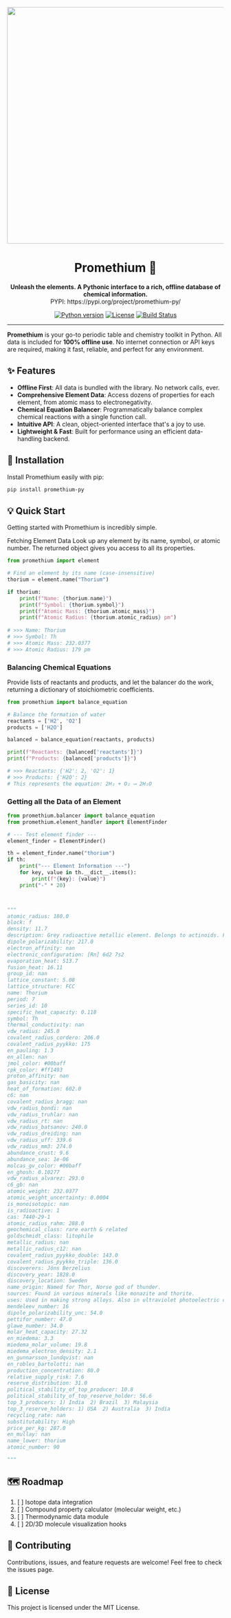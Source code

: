 <div align="center">
  <img width="1763" height="550" alt="Group 2" src="https://github.com/user-attachments/assets/2ec6bc58-490a-46de-b61a-c0751a5fbb4e" />

  <h1>Promethium 🧪</h1>
  <p>
    <strong>Unleash the elements. A Pythonic interface to a rich, offline database of chemical information.</strong> <br>
    PYPI: https://pypi.org/project/promethium-py/
  </p>
  <p>
    <a href="#"><img src="https://img.shields.io/badge/python-3.8+-blue.svg?style=for-the-badge" alt="Python version"></a>
    <a href="#"><img src="https://img.shields.io/badge/license-MIT-green.svg?style=for-the-badge" alt="License"></a>
    <a href="#"><img src="https://img.shields.io/github/workflow/status/rohankishore/promethium/CI?style=for-the-badge" alt="Build Status"></a>
  </p>
</div>

---

**Promethium** is your go-to periodic table and chemistry toolkit in Python. All data is included for **100% offline use**. No internet connection or API keys are required, making it fast, reliable, and perfect for any environment.

## ✨ Features

-   **Offline First**: All data is bundled with the library. No network calls, ever.
-   **Comprehensive Element Data**: Access dozens of properties for each element, from atomic mass to electronegativity.
-   **Chemical Equation Balancer**: Programmatically balance complex chemical reactions with a single function call.
-   **Intuitive API**: A clean, object-oriented interface that's a joy to use.
-   **Lightweight & Fast**: Built for performance using an efficient data-handling backend.


## 🚀 Installation

Install Promethium easily with pip:

```bash
pip install promethium-py
```

## 💡 Quick Start
Getting started with Promethium is incredibly simple.

Fetching Element Data
Look up any element by its name, symbol, or atomic number. The returned object gives you access to all its properties.

```python
from promethium import element

# Find an element by its name (case-insensitive)
thorium = element.name("Thorium")

if thorium:
    print(f"Name: {thorium.name}")
    print(f"Symbol: {thorium.symbol}")
    print(f"Atomic Mass: {thorium.atomic_mass}")
    print(f"Atomic Radius: {thorium.atomic_radius} pm")
    
# >>> Name: Thorium
# >>> Symbol: Th
# >>> Atomic Mass: 232.0377
# >>> Atomic Radius: 179 pm
```

### Balancing Chemical Equations
Provide lists of reactants and products, and let the balancer do the work, returning a dictionary of stoichiometric coefficients.

```python
from promethium import balance_equation

# Balance the formation of water
reactants = ['H2', 'O2']
products = ['H2O']

balanced = balance_equation(reactants, products)

print(f"Reactants: {balanced['reactants']}")
print(f"Products: {balanced['products']}")

# >>> Reactants: {'H2': 2, 'O2': 1}
# >>> Products: {'H2O': 2}
# This represents the equation: 2H₂ + O₂ ⟶ 2H₂O
```

### Getting all the Data of an Element

```python
from promethium.balancer import balance_equation
from promethium.element_handler import ElementFinder

# --- Test element finder ---
element_finder = ElementFinder()

th = element_finder.name("thorium")
if th:
    print("--- Element Information ---")
    for key, value in th.__dict__.items():
        print(f"{key}: {value}")
    print("-" * 20)



"""
atomic_radius: 180.0
block: f
density: 11.7
description: Grey radioactive metallic element. Belongs to actinoids. Found in monazite sand in Brazil, India and the US. Thorium-232 has a half-life of 1.39x10^10 years. Can be used as a nuclear fuel for breeder reactors. Thorium-232 captures slow Neutrons and breeds uranium-233. Discovered by Jons J. Berzelius in 1829.
dipole_polarizability: 217.0
electron_affinity: nan
electronic_configuration: [Rn] 6d2 7s2
evaporation_heat: 513.7
fusion_heat: 16.11
group_id: nan
lattice_constant: 5.08
lattice_structure: FCC
name: Thorium
period: 7
series_id: 10
specific_heat_capacity: 0.118
symbol: Th
thermal_conductivity: nan
vdw_radius: 245.0
covalent_radius_cordero: 206.0
covalent_radius_pyykko: 175
en_pauling: 1.3
en_allen: nan
jmol_color: #00baff
cpk_color: #ff1493
proton_affinity: nan
gas_basicity: nan
heat_of_formation: 602.0
c6: nan
covalent_radius_bragg: nan
vdw_radius_bondi: nan
vdw_radius_truhlar: nan
vdw_radius_rt: nan
vdw_radius_batsanov: 240.0
vdw_radius_dreiding: nan
vdw_radius_uff: 339.6
vdw_radius_mm3: 274.0
abundance_crust: 9.6
abundance_sea: 1e-06
molcas_gv_color: #00baff
en_ghosh: 0.10277
vdw_radius_alvarez: 293.0
c6_gb: nan
atomic_weight: 232.0377
atomic_weight_uncertainty: 0.0004
is_monoisotopic: nan
is_radioactive: 1
cas: 7440-29-1
atomic_radius_rahm: 288.0
geochemical_class: rare earth & related
goldschmidt_class: litophile
metallic_radius: nan
metallic_radius_c12: nan
covalent_radius_pyykko_double: 143.0
covalent_radius_pyykko_triple: 136.0
discoverers: Jöns Berzelius
discovery_year: 1828.0
discovery_location: Sweden
name_origin: Named for Thor, Norse god of thunder.
sources: Found in various minerals like monazite and thorite.
uses: Used in making strong alloys. Also in ultraviolet photoelectric cells. It is a common ingredient in high-quality lenses. Bombarded with neutrons make uranium-233, a nuclear fuel.
mendeleev_number: 16
dipole_polarizability_unc: 54.0
pettifor_number: 47.0
glawe_number: 34.0
molar_heat_capacity: 27.32
en_miedema: 3.3
miedema_molar_volume: 19.8
miedema_electron_density: 2.1
en_gunnarsson_lundqvist: nan
en_robles_bartolotti: nan
production_concentration: 80.0
relative_supply_risk: 7.6
reserve_distribution: 31.0
political_stability_of_top_producer: 10.8
political_stability_of_top_reserve_holder: 56.6
top_3_producers: 1) India  2) Brazil  3) Malaysia
top_3_reserve_holders: 1) USA  2) Australia  3) India
recycling_rate: nan
substitutability: High
price_per_kg: 287.0
en_mullay: nan
name_lower: thorium
atomic_number: 90

"""
```

## 🗺️ Roadmap
1. [ ] Isotope data integration
2. [ ] Compound property calculator (molecular weight, etc.)
3. [ ] Thermodynamic data module
4. [ ] 2D/3D molecule visualization hooks

## 🤝 Contributing
Contributions, issues, and feature requests are welcome! Feel free to check the issues page.

## 📄 License
This project is licensed under the MIT License.
